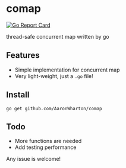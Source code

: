 # comap

[![Go Report Card](https://goreportcard.com/badge/github.com/AaronWharton/comap)](https://goreportcard.com/report/github.com/AaronWharton/comap)

thread-safe concurrent map written by go


## Features

- Simple implementation for concurrent map
- Very light-weight, just a `.go` file!


## Install

```
go get github.com/AaronWharton/comap
```


## Todo

- More functions are needed
- Add testing performance


Any issue is welcome!
